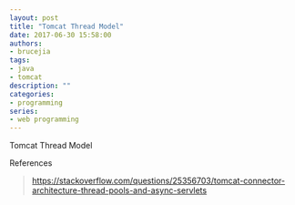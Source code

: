 ```yaml
---
layout: post
title: "Tomcat Thread Model"
date: 2017-06-30 15:58:00
authors:
- brucejia
tags: 
- java
- tomcat
description: ""
categories: 
- programming
series: 
- web programming
---
```


Tomcat Thread Model

References
> https://stackoverflow.com/questions/25356703/tomcat-connector-architecture-thread-pools-and-async-servlets

